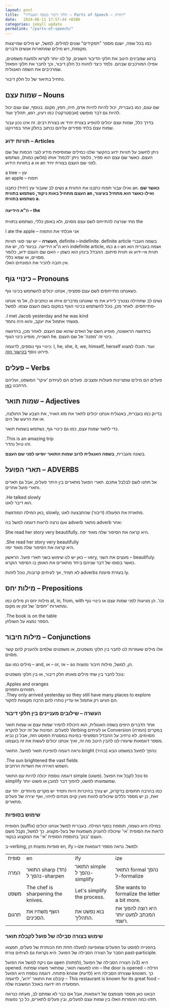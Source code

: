 ```yaml
---
layout: post
title:  "חלקי דיבור בשפה האנגלית – Parts of Speech – דקדוק"
date:   2024-06-11 17:57:44 +0300
categories: jekyll update
permalink: "/parts-of-speech/"
---
```


<p>
כמו בכל שפה, ישנם מספר "תפקידים" שונים למילים. למשל, יש מילים שמייצגות מקומות,
ויש מילים שמתארות אנשים ודברים.
<p>

<p class="">ברגע שמבינים היטב את חלקי הדיבור השונים, קל לנו יותר לקרוא ולפענח משפטים, אפילו המורכבים שבהם. נלמד כיצד לזהות כל חלק דיבור, וכך לחבר את חלקי הפאזל שמרכיבים את השפה האנגלית.</p>

<p>נתחיל בתיאור של כל חלק דיבור.</p>

<h2>שמות עצם – Nouns</h2>

<p>שם עצם, כמו בעברית, יכול להיות להיות אדם, חיה, חפץ, מקום. בנוסף, שם עצם יכול להיות גם דבר מופשט (אבסטרקטי)  כמו רעיון, רגש, תהליך ועוד.</p>

<p>בדרך כלל, שמות עצם יכולים להופיע בצורת יחיד או בצורת רבים. זה אינו נכון עבור שמות עצם בלתי ספירים עליהם נכתוב בחלק אחר בפרויקט.</p>

<h3>תוויות ידוע – Articles</h3>

<p>ניתן לחשוב על תוויות ידוע בהקשר שלנו כמילים שמוסיפות מידע לגבי הכמות של שם העצם. כאשר שם עצם הוא ספיר, כלומר ניתן &#8216;לכמת&#8217; אותו (מלשון כמות), נשתמש בתוויות הידוע a או an לפני שם העצם בצורת יחיד.</p>

<div class="card text-center">
  <div class="card-body">
    a tree – עץ<br>
    an apple – תפוח
  </div>
</div>

<p>נשים לב שעבור עץ (יחיד) כתבנו a ואילו עבור תפוח כתבנו את התווית an. <strong>כאשר שם העצם מתחיל באות ניקוד, נשתמש בתווית an ואילו כאשר הוא מתחיל בעיצור, נשתמש בתווית a.</strong></p>

<h4>ה"א הידיעה – the</h4>
<p>
 מתי שנרצה להתייחס לשם עצם מסוים, ולא באופן כללי, נשתמש בתווית the
</p>

<div class="card text-center">
  <div class="card-body">
    I ate the apple – אני אכלתי את התפוח 
  </div>
</div>

<p>
<strong>העשרה</strong> – יש שני סוגי תוויות, definite ו-indefinite.
definite article בשמה העברי היא ה"א הידיעה.
בניגוד לה, יש את indefinite article, כמו a ו-an ושמה בעברית הוא
תווית אי-ידוע או תווית סיתום. ההבדל בינהן הוא כשמן – האם שם העצם ידוע,
כלומר מסויים, או שמא כללי.<br>
אין חובה להכיר את המונחים האלו.
</p>

<h2>כינויי גוף – Pronouns</h2>

<p>כשאנחנו מתייחסים לשם עצם ספציפי, אנחנו יכולים להשתמש בכינוי גוף.</p>

<p>נשים לב שתחילה נצטרך ליידע את מי שאנחנו מדברים איתו או כותבים לו, אל מי אנחנו מתייחסים. לאחר מכן, נוכל להשתמש בכינוי הגוף במקום בשם העצם עצמו. למשל-</p>

<div class="card text-center">
  <div class="card-body">
    .I met Jacob yesterday and he was kind<br>
    פגשתי אתמול את יעקב, והוא היה נחמד.
  </div>
</div>

<p>בהדגשה הראשונה, מופיע השם של האדם שהוא שם העצם. לאחר מכן, בהדגשה השנייה, מופיע כינוי הגוף he. כינוי זה &#8216;מפנה&#8217; אל שם העצם.</p>

<p>כינויי גוף נוספים, לדוגמה: I, he, she, it, we, himself, herself ועוד. תוכלו למצוא פירוט נוסף <a href="https://www.berlitz.com/en-il/blog/english-pronouns-grammar" title="כאן">בקישור הזה</a>.</p>

<h2>פעלים – Verbs</h2>

<p>פעלים הם מילים שמציינות פעולות ומצבים. פעלים הם לעיתים &#8216;עיקר&#8217; המשפט, ועליהם הרחבנו <a href="/verbs/" title="כאן">כאן</a>.</p>

<h2>שמות תואר – Adjectives</h2>

<p>בדיוק כמו בעברית, באנגלית אנחנו יכולים לתאר את מזג האויר, את הצבע של החולצה, או את הרעש של הים.</p>

<p>כדי לתאר שמות עצם, כמו גם כינויי גוף, נשתמש בשמות תואר.</p>

<div class="card text-center">
  <div class="card-body">
    .This is an amazing trip<br>
    זהו טיול נהדר.
  </div>
</div>

<p>בשונה מעברית, <strong>בשפה האנגלית לרוב שמות התואר יופיעו לפני שם העצם</strong>.</p>

<h2>תארי הפועל – ADVERBS</h2>

<p>אל תתנו לשם לבלבל אתכם. תארי הפועל מתארים בין היתר פעלים, אבל גם תארים ותארי פועל אחרים.</p>

<div class="card text-center">
  <div class="card-body">
    .He talked slowly<br>
    הוא דיבר לאט.
  </div>
</div>

<p>כאן המילה המודגשת, slowly, מתארת את הפעולה (דיבור) שהתבצעה לאט.</p>

<p>ואם נרצה לראות דוגמה למשל בה adverb מתאר adverb אחר:</p>

<card> She read her story very beautifully. </card>
היא קראה את הסיפור שלה מאוד יפה.

<div class="card text-center">
  <div class="card-body">
    .She read her story very beautifully<br>
    היא קראה את הסיפור שלה מאוד יפה.
  </div>
</div>

<p>כאן יש לנו שימוש בשני תארי פועל. הראשון – very, מעצים את השני – beautifuly. כאשר בסופו של דבר שניהם ביחד מתארים את האופן בו הסיפור הוקרא.</p>

<p>לא תמיד, אך לעיתים קרובות, נוכל לזהות adverbs בעזרת סיומת ly.</p>

<h2>מילות יחס – Prepositions</h2>

<p>מילות יחס הן מילים כמו at, in, from, with וכו'. הן מגיעות לפני שמות עצם או כינויי גוף ומתארות 'יחסים' של זמן או מקום.</p>

<p class="text-center">.The book is on the table
<br>הספר נמצא על השולחן.</p>


<h2>מילות חיבור – Conjunctions</h2>

<p>אלו מילים שעוזרות לנו לחבר בין חלקי משפטים, או משפטים שלמים ולהעניק להם קשר מסוים.</p>

<p>מילים כמו וגם – and, או – or, אז – so הן, למשל, מילות חיבור נפוצות.</p>

<p>נוכל לחבר בין שתי מילים מאותו חלק דיבור, או בין חלקי משפטים:</p>

<p class="text-center">.Apples and oranges
<br>תפוחים ותפוזים.
<br>.They only arrived yesterday so they still have many places to explore
<br>הם הגיעו רק אתמול אז עדיין נותרו להם הרבה מקומות לחקור.</p>

<h3>העשרה – שילובים מעניינים בין חלקי דיבור</h3>

<p>אחד הדברים היפים בשפה האנגלית, הוא היכולת להמיר שמות עצם או שמות תואר לפעלים. המינוח של זה יכול להקרא Verbing או לעיתים Conversion (המרה) במקרים מסוימים. לא נרחיב על ההבדל הספציפי במינוח במסגרת הפוסט הזה, אבל כן נביא מספר דוגמאות שיעזרו לנו להבין היטב מה זה, ואיך אנחנו יכולים לעשות את זה בעצמנו.</p>

<p>נראה דוגמה להפיכת תואר לפועל. התואר bright (בהיר) נהפך לפועל במשפט הבא:</p>


<p class="text-center">.The sun brightened the vast fields
<br>השמש האירה את השדות הרחבים.</p>

<p>דוגמה נוספת יכולה להיות עם התואר simple (פשוט). נוכל לקבל את הפועל to simplify שמשמעותו לפשט, להפוך דבר למובן או פשוט יותר.</p>

<p>כמו בהרבה תחומים בדקדוק, יש צורך בהיכרות היות ותמיד יש מקרים מיוחדים. יחד עם זאת, כן יש מספר כללים שיכולים להוות מעין קוים מנחים לזיהוי, ואף יצירה של פעלים מתארים.</p>

<h3>שימוש בסופיות </h3>

<p>הסופית (suffix) במילה היא כשמה, תוספת בסוף המילה. בעברית למשל אנחנו יכולים לראות את הסופית 'אי' שיכולה להעניק משמעות של בעל-מקצוע. כך למשל, נקבל משם העצם 'בנק' בתוספת הסופית 'אי' את המקצוע בנקאי.</p>

<p>ב-verbing, סופיות נפוצות הן en, ify ו-ize למשל. נראה מספר דוגמאות:</p>

<div class="table-responsive">
<table class="table text-center">
  <tbody>
    <tr>
      <td>סופית</td>
      <td>en</td>
      <td>ify</td>
      <td>ize</td>
    </tr>
    <tr>
      <td>המרה</td>
      <td>התואר sharp (חד) נהפך ל-sharpen</td>
      <td>התואר simple נהפך ל-simplify</td>
      <td>התואר formal נהפך ל-formalize</td>
    </tr>
    <tr>
      <td>משפט</td>
      <td>The chef is sharpening the knives.</td>
      <td>Let's simplify the process.</td>
      <td>She wants to formalize the letter a bit more.</td>
    </tr>
    <tr>
      <td>תרגום</td>
      <td>השף משחיז את הסכינים.</td>
      <td>בוא נפשט את התהליך.</td>
      <td>היא רוצה להפוך את המכתב למעט יותר רשמי.</td>
    </tr>
  </tbody>
</table>
</div>

<h3>שימוש בצורה סבילה של פועל לקבלת תואר</h3>

<p>
בהפנייה לפוסט על הפעלים שמופיעה למעלה תחת תת הכותרת של פעלים, תמצאו הסבר על הצורה הסבילה של הפועל. היא נקראת גם לעיתים צורת past-participle.
</p>

<p>
אם ניקח למשל את הפועל open (לפתוח), הצורה הסבילה של הפועל (v3) היא opened. וזהו למעשה תואר, שמתאר משהו שפתוח – the door is opened – הדלת פתוחה. דוגמה נוספת היא הפועל know (לדעת) שצורתו הסבילה היא known. כך קיבלנו את התואר ‘ידוע’, לדוגמה – This restaurant is known for its great food – המסעדה הזו ידועה באוכל המשובח שלה.
</p>

<p>
הבאנו כאן מספר מצומצם של דוגמאות, אבל אם כבר לא שמתם לב, מעתה כנראה תזהו כמה ההמרות האלו בין שמות עצם לפעלים, ובין פעלים לתארים, כל כך נפוצות.
</p>